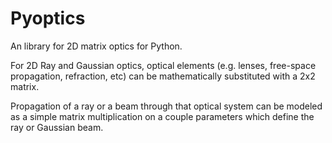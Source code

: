 # Pyoptics
An library for 2D matrix optics for Python.

For 2D Ray and Gaussian optics, optical elements (e.g. lenses, free-space propagation, refraction, etc) can be mathematically substituted with a 2x2 matrix.

Propagation of a ray or a beam through that optical system can be modeled as a simple matrix multiplication on a couple parameters which define the ray or Gaussian beam.